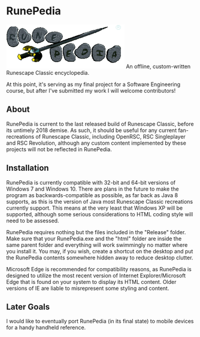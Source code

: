 # RunePedia
![alt text](https://github.com/AjaxIronside/RunePedia/blob/master/Release/html/RS%20Logo.png?raw=true "Logo")
An offline, custom-written Runescape Classic encyclopedia.

At this point, it's serving as my final project for a Software Engineering course, but after I've submitted my work I will welcome contributors!

## About
RunePedia is current to the last released build of Runescape Classic, before its untimely 2018 demise. As such, it should be useful for any current fan-recreations of Runescape Classic, including OpenRSC, RSC Singleplayer and RSC Revolution, although any custom content implemented by these projects will not be reflected in RunePedia.

## Installation
RunePedia is currently compatible with 32-bit and 64-bit versions of Windows 7 and Windows 10. There are plans in the future to make the program as backwards-compatible as possible, as far back as Java 8 supports, as this is the version of Java most Runescape Classic recreations currently support. This means at the very least that Windows XP will be supported, although some serious considerations to HTML coding style will need to be assessed.

RunePedia requires nothing but the files included in the "Release" folder. Make sure that your RunePedia.exe and the "html" folder are inside the same parent folder and everything will work swimmingly no matter where you install it. You may, if you wish, create a shortcut on the desktop and put the RunePedia contents somewhere hidden away to reduce desktop clutter.

Microsoft Edge is recommended for compatibility reasons, as RunePedia is designed to utilize the most recent version of Internet Explorer/Microsoft Edge that is found on your system to display its HTML content. Older versions of IE are liable to misrepresent some styling and content.

## Later Goals
I would like to eventually port RunePedia (in its final state) to mobile devices for a handy handheld reference. 